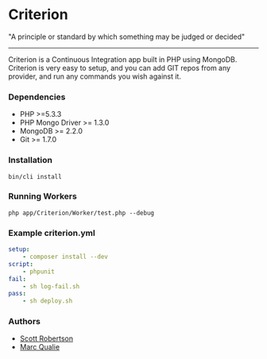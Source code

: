 Criterion
===
"A principle or standard by which something may be judged or decided"

----

Criterion is a Continuous Integration app built in PHP using MongoDB. Criterion is very easy to setup, and you 
can add GIT repos from any provider, and run any commands you wish against it.

### Dependencies

- PHP >=5.3.3
- PHP Mongo Driver >= 1.3.0
- MongoDB >= 2.2.0
- Git >= 1.7.0

### Installation

```shell
bin/cli install
```

### Running Workers

```shell
php app/Criterion/Worker/test.php --debug
```

### Example criterion.yml
```yml
setup:
    - composer install --dev
script:
    - phpunit
fail:
    - sh log-fail.sh
pass:
    - sh deploy.sh
```

### Authors
- [Scott Robertson](http://github.com/scottymeuk)
- [Marc Qualie](http://github.com/marcqualie)
